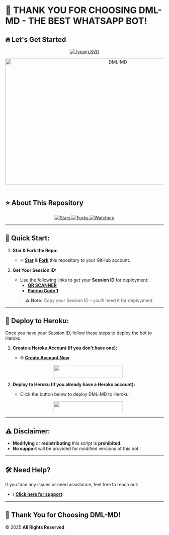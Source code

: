 # 🎉 **THANK YOU FOR CHOOSING DML-MD - THE BEST WHATSAPP BOT!**  
## 🔥 **Let's Get Started**  

<p align="center">
  <a href="https://git.io/typing-svg">
    <img src="https://readme-typing-svg.demolab.com?font=Black+Ops+One&size=50&pause=1000&color=1BAFBAFF&center=true&width=910&height=100&lines=HELLOO+THIS+IS+DML-MD;BEST++WHATSAPP+BOT;CREATED+BY+DAUD+MUSA;RELEASED+01.4.2025;" alt="Typing SVG" />
  </a>
</p>

<p align="center">
  <img alt="DML-MD" width="700" height="400" src="https://files.catbox.moe/kgd9az.jpg">
</p>

---

## ⭐ **About This Repository**
<p align="center">
  <a href="https://github.com/MLILA17/DML-MD/stargazers">
    <img src="https://img.shields.io/github/stars/MLILA17/DML-MD?style=for-the-badge&logo=github&color=ff9800" alt="Stars" />
  </a>
  <a href="https://github.com/MLILA17/DML-MD/network/members">
    <img src="https://img.shields.io/github/forks/MLILA17/DML-MD?style=for-the-badge&logo=github&color=4CAF50" alt="Forks" />
  </a>
  <a href="https://github.com/MLILA17/DML-MD/watchers">
    <img src="https://img.shields.io/github/watchers/MLILA17/DML-MD?style=for-the-badge&logo=github&color=2196F3" alt="Watchers" />
  </a>
</p>

---

## 🚀 **Quick Start:**

1. **Star & Fork the Repo:**
   - 🔥 **[Star](https://github.com/MLILA17/DML-MD/stargazers)** & **[Fork](https://github.com/MLILA17/DML-MD/forks)** this repository to your GitHub account.

2. **Get Your Session ID:**
   - Use the following links to get your **Session ID** for deployment:
     - **[QR SCANNER](https://dml-md-sessions.onrender.com/wasiqr)**
     - **[Pairing Code 1](https://dml-md-sessions.onrender.com)**

   > **⚠️ Note:** Copy your Session ID – you'll need it for deployment.

---

## 🚀 **Deploy to Heroku:**

Once you have your Session ID, follow these steps to deploy the bot to Heroku:

1. **Create a Heroku Account (If you don't have one):**  
   - 🌐 [**Create Account Now**](https://signup.heroku.com)
   <p align="center">
     <a href="https://signup.heroku.com">
       <img src="https://img.shields.io/badge/Create%20Account%20Now-blue?style=for-the-badge&logo=heroku" width="220" height="38.45"/>
     </a>
   </p>

2. **Deploy to Heroku (If you already have a Heroku account):**  
   - Click the button below to deploy DML-MD to Heroku:
   <p align="center">
     <a href="https://dashboard.heroku.com/new?button-url=https%3A%2F%2Fgithub.com%2FMLILA17%2FDML-MD&template=https%3A%2F%2Fgithub.com%2FMLILA17%2FDML-MD.git">
       <img src="https://img.shields.io/badge/DEPLOY%20NOW-blue?style=for-the-badge&logo=heroku" width="220" height="38.45"/>
     </a>
   </p>

---

## ⚠️ **Disclaimer:**

- **Modifying** or **redistributing** this script is **prohibited**.
- **No support** will be provided for modified versions of this bot.

---

## 🛠 **Need Help?**

If you face any issues or need assistance, feel free to reach out:
- 📞 **[Click here for support](https://wa.me/255785591288)**

---

## 🌝 **Thank You for Choosing DML-MD!**  
© 2025 **All Rights Reserved**
